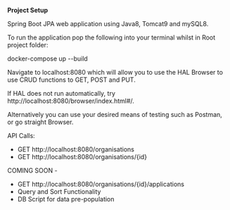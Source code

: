 **Project Setup**

Spring Boot JPA web application using Java8, Tomcat9 and mySQL8. 


To run the application pop the following into your terminal whilst in Root project folder:

docker-compose up --build

Navigate to localhost:8080 which will allow you to use the HAL Browser to use CRUD functions to GET, POST and PUT.

If HAL does not run automatically, try http://localhost:8080/browser/index.html#/. 

Alternatively you can use your desired means of testing such as Postman, or go straight Browser.

API Calls:

- GET http://localhost:8080/organisations
- GET http://localhost:8080/organisations/{id}

COMING SOON - 

- GET http://localhost:8080/organisations/{id}/applications
- Query and Sort Functionality
- DB Script for data pre-population




